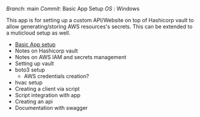 _Branch_: main
_Commit_: Basic App Setup
_OS_    : Windows

This app is for setting up a custom API/Website on top of Hashicorp vault to allow generating/storing AWS resources's secrets. This can be extended to a muticloud setup as well.

- [Basic App setup](./notes/basic_app.md)
- Notes on Hashicorp vault
- Notes on AWS IAM and secrets management
- Setting up vault
- boto3 setup
    - AWS credentials creation?
- hvac setup
- Creating a client via script
- Script integration with app
- Creating an api
- Documentation with swagger